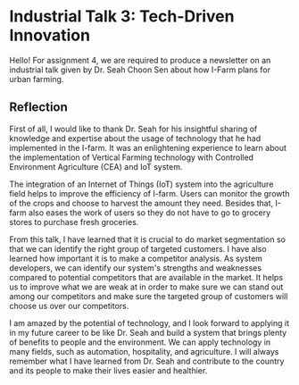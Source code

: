 # Industrial Talk 3: Tech-Driven Innovation
Hello! For assignment 4, we are required to produce a newsletter on an industrial talk given by Dr. Seah Choon Sen about how I-Farm plans for urban farming.

## Reflection
First of all, I would like to thank Dr. Seah for his insightful sharing of knowledge and expertise about the usage of technology that he had implemented in the I-farm. It was an enlightening experience to learn about the implementation of Vertical Farming technology with Controlled Environment Agriculture (CEA) and IoT system. 

The integration of an Internet of Things (IoT) system into the agriculture field helps to improve the efficiency of I-farm. Users can monitor the growth of the crops and choose to harvest the amount they need. Besides that, I-farm also eases the work of users so they do not have to go to grocery stores to purchase fresh groceries. 
 
From this talk, I have learned that it is crucial to do market segmentation so that we can identify the right group of targeted customers. I have also learned how important it is to make a competitor analysis. As system developers, we can identify our system's strengths and weaknesses compared to potential competitors that are available in the market. It helps us to improve what we are weak at in order to make sure we can stand out among our competitors and make sure the targeted group of customers will choose us over our competitors.
 
I am amazed by the potential of technology, and I look forward to applying it in my future career to be like Dr. Seah and build a system that brings plenty of benefits to people and the environment. We can apply technology in many fields, such as automation, hospitality, and agriculture. I will always remember what I have learned from Dr. Seah and contribute to the country and its people to make their lives easier and healthier.
